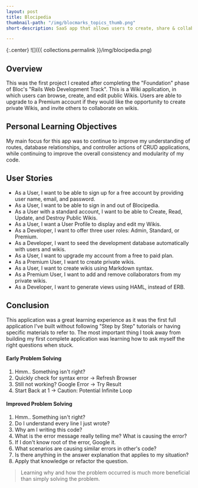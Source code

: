 ```yaml
---
layout: post
title: Blocipedia
thumbnail-path: "/img/blocmarks_topics_thumb.png"
short-description: SaaS app that allows users to create, share & collaborate on wikis.

---
```


{:.center}
![]({{ collections.permalink }}/img/blocipedia.png)

## Overview

This was the first project I created after completing the "Foundation" phase of Bloc's "Rails Web Development Track". This is a Wiki application, in which users can browse, create, and edit public Wikis. Users are able to upgrade to a Premium account if they would like the opportunity to create private Wikis, and invite others to collaborate on wikis.

## Personal Learning Objectives

My main focus for this app was to continue to improve my understanding of routes, database relationships, and controller actions of CRUD applications, while continuing to improve the overall consistency and modularity of my code.

## User Stories

* As a User, I want to be able to sign up for a free account by providing user name, email, and password.
* As a User, I want to be able to sign in and out of Blocipedia.
* As a User with a standard account, I want to be able to Create, Read, Update, and Destroy Public Wikis.
* As a User, I want a User Profile to display and edit my Wikis.
* As a Developer, I want to offer three user roles: Admin, Standard, or Premium.
* As a Developer, I want to seed the development database automatically with users and wikis.
* As a User, I want to upgrade my account from a free to paid plan.
* As a Premium User, I want to create private wikis.
* As a User, I want to create wikis using Markdown syntax.
* As a Premium User, I want to add and remove collaborators from my private wikis.
* As a Developer, I want to generate views using HAML, instead of ERB.

## Conclusion

This application was a great learning experience as it was the first full application I've built without following "Step by Step" tutorials or having specific materials to refer to. The most important thing I took away from building my first complete application was learning how to ask myself the right questions when stuck.

#### Early Problem Solving

1. Hmm.. Something isn't right?
2. Quickly check for syntax error -> Refresh Browser
3. Still not working? Google Error -> Try Result
4. Start Back at 1 -> Caution: Potential Infinite Loop

#### Improved Problem Solving

1. Hmm.. Something isn't right?
2. Do I understand every line I just wrote?
3. Why am I writing this code?
4. What is the error message really telling me? What is causing the error?
5. If I don't know root of the error, Google it.
6. What scenarios are causing similar errors in other's code?
7. Is there anything in the answer explanation that applies to my situation?
8. Apply that knowledge or refactor the question.

> Learning why and how the problem occurred is much more beneficial than simply solving the problem.
